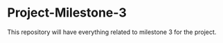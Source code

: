 # Project-Milestone-3

This repository will have everything related to milestone 3 for the project.
